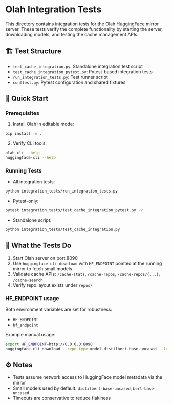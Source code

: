 # Olah Integration Tests

This directory contains integration tests for the Olah HuggingFace mirror server. These tests verify the complete functionality by starting the server, downloading models, and testing the cache management APIs.

## 🏗️ Test Structure

- `test_cache_integration.py`: Standalone integration test script
- `test_cache_integration_pytest.py`: Pytest-based integration tests
- `run_integration_tests.py`: Test runner script
- `conftest.py`: Pytest configuration and shared fixtures

## 🚀 Quick Start

### Prerequisites

1. Install Olah in editable mode:

```bash
pip install -e .
```

2. Verify CLI tools:

```bash
olah-cli --help
huggingface-cli --help
```

### Running Tests

- All integration tests:

```bash
python integration_tests/run_integration_tests.py
```

- Pytest-only:

```bash
pytest integration_tests/test_cache_integration_pytest.py -v
```

- Standalone script:

```bash
python integration_tests/test_cache_integration.py
```

## 🧪 What the Tests Do

1. Start Olah server on port 8090
2. Use `huggingface-cli download` with `HF_ENDPOINT` pointed at the running mirror to fetch small models
3. Validate cache APIs: `/cache-stats`, `/cache-repos`, `/cache-repos/{...}`, `/cache-search`
4. Verify repo layout exists under `repos/`

### HF_ENDPOINT usage

Both environment variables are set for robustness:

- `HF_ENDPOINT`
- `hf_endpoint`

Example manual usage:

```bash
export HF_ENDPOINT=http://0.0.0.0:8090
huggingface-cli download --repo-type model distilbert-base-uncased --local-dir ./_tmp_distilbert
```

## ⚙️ Notes

- Tests assume network access to HuggingFace model metadata via the mirror
- Small models used by default: `distilbert-base-uncased`, `bert-base-uncased`
- Timeouts are conservative to reduce flakiness
